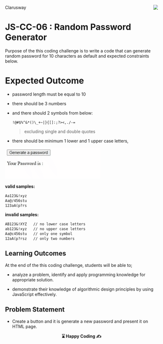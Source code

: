 <p>Clarusway<img align="right"
  src="https://secure.meetupstatic.com/photos/event/3/1/b/9/600_488352729.jpeg"  width="15px"></p>

# JS-CC-06 : Random Password Generator

Purpose of the this coding challenge is to write a code that can generate random password for 10 characters as default and expected constraints below.

# Expected Outcome

- password length must be equal to 10
- there should be 3 numbers
- and there should 2 symbols from below:

  ```plaintext
  !@#$%^&*()\_+~|}{[]:;?><,./-=
  ```

  > excluding single and double quotes

- there should be minimum 1 lower and 1 upper case letters,

![psw](psw.gif)

**valid samples:**

```plaintext
Aa123&!xyz
Aa@/456stu
123aA(p?rs
```

**invalid samples:**

```plaintext
AB123&!XYZ   // no lower case letters
ab123&!xyz   // no upper case letters
Aa@c456stu   // only one symbol
12aA(p?rsz   // only two numbers
```

## Learning Outcomes

At the end of the this coding challenge, students will be able to;

- analyze a problem, identify and apply programming knowledge for appropriate solution.

- demonstrate their knowledge of algorithmic design principles by using JavaScript effectively.

## Problem Statement

- Create a button and it is generate a new password and present it on HTML page.


<p align='center'> <strong>⌛ Happy Coding  ✍</strong> </p>
